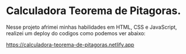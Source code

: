 
# Calculadora Teorema de Pitagoras.

Nesse projeto afrimei minhas habilidades em HTML, CSS e JavaScript, realizei um deploy do codigos como podemos ver abaixo:


https://calculadora-teorema-de-pitagoras.netlify.app
